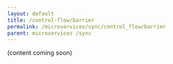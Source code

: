 ```yaml
---
layout: default
title: /control-flow/barrier
permalink: /microservices/sync/control_flow/barrier
parent: microservices /sync
---
```


(content coming soon)
